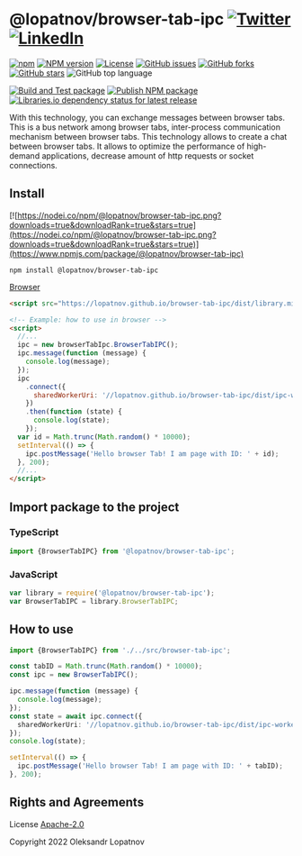 # @lopatnov/browser-tab-ipc [![Twitter](https://img.shields.io/twitter/url?url=https%3A%2F%2Fwww.npmjs.com%2Fpackage%2F%40lopatnov%2Fbrowser-tab-ipc)](https://twitter.com/intent/tweet?text=I%20want%20to%20share%20TypeScript%20library:&url=https%3A%2F%2Fwww.npmjs.com%2Fpackage%2F%40lopatnov%2Fbrowser-tab-ipc) [![LinkedIn](https://img.shields.io/badge/LinkedIn-lopatnov-informational?style=social&logo=linkedin)](https://www.linkedin.com/in/lopatnov/)

[![npm](https://img.shields.io/npm/dt/@lopatnov/browser-tab-ipc)](https://www.npmjs.com/package/@lopatnov/browser-tab-ipc)
[![NPM version](https://badge.fury.io/js/%40lopatnov%2Fbrowser-tab-ipc.svg)](https://www.npmjs.com/package/@lopatnov/browser-tab-ipc)
[![License](https://img.shields.io/github/license/lopatnov/browser-tab-ipc)](https://github.com/lopatnov/browser-tab-ipc/blob/master/LICENSE)
[![GitHub issues](https://img.shields.io/github/issues/lopatnov/browser-tab-ipc)](https://github.com/lopatnov/browser-tab-ipc/issues)
[![GitHub forks](https://img.shields.io/github/forks/lopatnov/browser-tab-ipc)](https://github.com/lopatnov/browser-tab-ipc/network)
[![GitHub stars](https://img.shields.io/github/stars/lopatnov/browser-tab-ipc)](https://github.com/lopatnov/browser-tab-ipc/stargazers)
![GitHub top language](https://img.shields.io/github/languages/top/lopatnov/browser-tab-ipc)

[![Build and Test package](https://github.com/lopatnov/browser-tab-ipc/actions/workflows/build-and-test-package.yml/badge.svg)](https://github.com/lopatnov/browser-tab-ipc/tree/master/tests)
[![Publish NPM package](https://github.com/lopatnov/browser-tab-ipc/actions/workflows/npm-publish-package.yml/badge.svg)](https://github.com/lopatnov/browser-tab-ipc/releases)
[![Libraries.io dependency status for latest release](https://img.shields.io/librariesio/release/npm/@lopatnov/browser-tab-ipc)](https://www.npmjs.com/package/@lopatnov/browser-tab-ipc?activeTab=dependencies)

With this technology, you can exchange messages between browser tabs. This is a bus network among browser tabs, inter-process communication mechanism between browser tabs. This technology allows to create a chat between browser tabs. It allows to optimize the performance of high-demand applications, decrease amount of http requests or socket connections.

## Install

[![https://nodei.co/npm/@lopatnov/browser-tab-ipc.png?downloads=true&downloadRank=true&stars=true](https://nodei.co/npm/@lopatnov/browser-tab-ipc.png?downloads=true&downloadRank=true&stars=true)](https://www.npmjs.com/package/@lopatnov/browser-tab-ipc)

```shell
npm install @lopatnov/browser-tab-ipc
```

[Browser](//lopatnov.github.io/browser-tab-ipc/dist/library.js)

```html
<script src="https://lopatnov.github.io/browser-tab-ipc/dist/library.min.js"></script>

<!-- Example: how to use in browser -->
<script>
  //...
  ipc = new browserTabIpc.BrowserTabIPC();
  ipc.message(function (message) {
    console.log(message);
  });
  ipc
    .connect({
      sharedWorkerUri: '//lopatnov.github.io/browser-tab-ipc/dist/ipc-worker.js', // Please copy this file `dist/ipc-worker.js` to your project and replace this url
    })
    .then(function (state) {
      console.log(state);
    });
  var id = Math.trunc(Math.random() * 10000);
  setInterval(() => {
    ipc.postMessage('Hello browser Tab! I am page with ID: ' + id);
  }, 200);
  //...
</script>
```

## Import package to the project

### TypeScript

```typescript
import {BrowserTabIPC} from '@lopatnov/browser-tab-ipc';
```

### JavaScript

```javascript
var library = require('@lopatnov/browser-tab-ipc');
var BrowserTabIPC = library.BrowserTabIPC;
```

## How to use

```ts
import {BrowserTabIPC} from './../src/browser-tab-ipc';

const tabID = Math.trunc(Math.random() * 10000);
const ipc = new BrowserTabIPC();

ipc.message(function (message) {
  console.log(message);
});
const state = await ipc.connect({
  sharedWorkerUri: '//lopatnov.github.io/browser-tab-ipc/dist/ipc-worker.js', // Please copy this file `dist/ipc-worker.js` to your project and replace this url
});
console.log(state);

setInterval(() => {
  ipc.postMessage('Hello browser Tab! I am page with ID: ' + tabID);
}, 200);
```

## Rights and Agreements

License [Apache-2.0](https://github.com/lopatnov/browser-tab-ipc/blob/master/LICENSE)

Copyright 2022 Oleksandr Lopatnov
